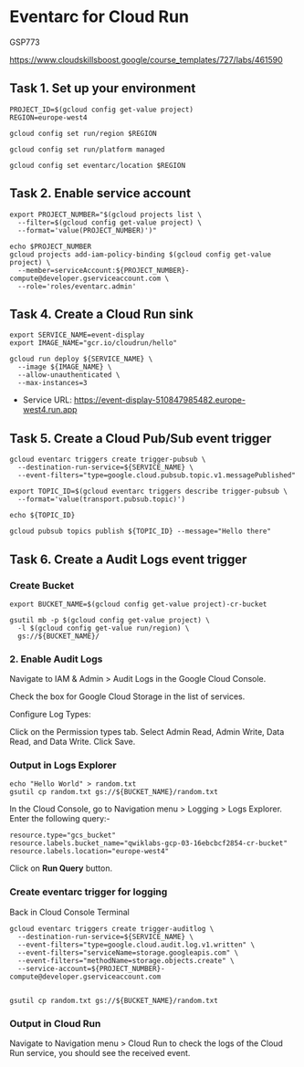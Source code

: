 # Eventarc for Cloud Run

GSP773

https://www.cloudskillsboost.google/course_templates/727/labs/461590


## Task 1. Set up your environment
```
PROJECT_ID=$(gcloud config get-value project)
REGION=europe-west4

gcloud config set run/region $REGION

gcloud config set run/platform managed

gcloud config set eventarc/location $REGION
```

## Task 2. Enable service account
```
export PROJECT_NUMBER="$(gcloud projects list \
  --filter=$(gcloud config get-value project) \
  --format='value(PROJECT_NUMBER)')"

echo $PROJECT_NUMBER
gcloud projects add-iam-policy-binding $(gcloud config get-value project) \
  --member=serviceAccount:${PROJECT_NUMBER}-compute@developer.gserviceaccount.com \
  --role='roles/eventarc.admin'
```

## Task 4. Create a Cloud Run sink
```
export SERVICE_NAME=event-display
export IMAGE_NAME="gcr.io/cloudrun/hello"

gcloud run deploy ${SERVICE_NAME} \
  --image ${IMAGE_NAME} \
  --allow-unauthenticated \
  --max-instances=3
```

- Service URL: https://event-display-510847985482.europe-west4.run.app


## Task 5. Create a Cloud Pub/Sub event trigger
```
gcloud eventarc triggers create trigger-pubsub \
  --destination-run-service=${SERVICE_NAME} \
  --event-filters="type=google.cloud.pubsub.topic.v1.messagePublished"

export TOPIC_ID=$(gcloud eventarc triggers describe trigger-pubsub \
  --format='value(transport.pubsub.topic)')

echo ${TOPIC_ID}

gcloud pubsub topics publish ${TOPIC_ID} --message="Hello there"
```

## Task 6. Create a Audit Logs event trigger

### Create Bucket
```
export BUCKET_NAME=$(gcloud config get-value project)-cr-bucket

gsutil mb -p $(gcloud config get-value project) \
  -l $(gcloud config get-value run/region) \
  gs://${BUCKET_NAME}/
```

### 2. Enable Audit Logs
Navigate to IAM & Admin > Audit Logs in the Google Cloud Console.

Check the box for Google Cloud Storage in the list of services.

Configure Log Types:

Click on the Permission types tab.
Select Admin Read, Admin Write, Data Read, and Data Write.
Click Save.


### Output in Logs Explorer
```
echo "Hello World" > random.txt
gsutil cp random.txt gs://${BUCKET_NAME}/random.txt
```

In the Cloud Console, go to Navigation menu > Logging > Logs Explorer. Enter the following query:-
```
resource.type="gcs_bucket"
resource.labels.bucket_name="qwiklabs-gcp-03-16ebcbcf2854-cr-bucket"
resource.labels.location="europe-west4"
```
Click on **Run Query** button.

### Create eventarc trigger for logging
Back in Cloud Console Terminal
```
gcloud eventarc triggers create trigger-auditlog \
  --destination-run-service=${SERVICE_NAME} \
  --event-filters="type=google.cloud.audit.log.v1.written" \
  --event-filters="serviceName=storage.googleapis.com" \
  --event-filters="methodName=storage.objects.create" \
  --service-account=${PROJECT_NUMBER}-compute@developer.gserviceaccount.com


gsutil cp random.txt gs://${BUCKET_NAME}/random.txt
```

### Output in Cloud Run
Navigate to Navigation menu > Cloud Run to check the logs of the Cloud Run service, you should see the received event.

